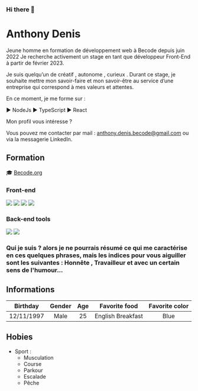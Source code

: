 ### Hi there 👋
# Anthony Denis

Jeune homme en formation de développement web à Becode depuis juin 2022 
Je recherche activement un stage en tant que développeur Front-End à partir de février 2023.

Je suis quelqu’un de créatif , autonome , curieux . Durant ce stage, je souhaite mettre mon savoir-faire et mon savoir-être au service d’une entreprise qui correspond à mes valeurs et attentes.

En ce moment, je me forme sur :

▶️ NodeJs
▶️ TypeScript
▶️ React

Mon profil vous intéresse ?

Vous pouvez me contacter par mail : anthony.denis.becode@gmail.com ou via la messagerie LinkedIn.

## Formation
🎓 [Becode.org](https://becode.org/fr/) 

<h3>Front-end</h3>
<p>
<img src="https://img.shields.io/badge/HTML5-E34F26?style=for-the-badge&logo=html5&logoColor=white">
<img src="https://img.shields.io/badge/CSS3-1572B6?style=for-the-badge&logo=css3&logoColor=white">
<img src="https://img.shields.io/badge/Sass-CC6699?style=for-the-badge&logo=sass&logoColor=white"> 
<img src="https://img.shields.io/badge/JavaScript-323330?style=for-the-badge&logo=javascript&logoColor=F7DF1E">
</p>

<h3>Back-end tools</h3>
<p>
<img src="https://img.shields.io/badge/PHP-777BB4?style=for-the-badge&logo=php&logoColor=white">
<img src="https://img.shields.io/badge/MySQL-005C84?style=for-the-badge&logo=mysql&logoColor=white">
</p>

### Qui je suis ? alors je ne pourrais résumé ce qui me caractérise en ces quelques phrases, mais les indices pour vous aiguiller sont les suivantes : Honnête , Travailleur et avec un certain sens de l'humour...

## Informations

| Birthday | Gender | Age | Favorite food | Favorite color |
|:--------:|:------:|:--------------:|:-------------:|:------------------:|
| 12/11/1997   | Male     | 25           |English Breakfast          |Blue |

## Hobies

- Sport :
     - Musculation
     - Course
     - Parkour 
     - Escalade
     - Pêche

<!--
**AnthxnyD/AnthxnyD** is a ✨ _special_ ✨ repository because its `README.md` (this file) appears on your GitHub profile.

Here are some ideas to get you started:

- 🔭 I’m currently working on ...
- 🌱 I’m currently learning ...
- 👯 I’m looking to collaborate on ...
- 🤔 I’m looking for help with ...
- 💬 Ask me about ...
- 📫 How to reach me: ...
- 😄 Pronouns: ...
- ⚡ Fun fact: ...
-->
